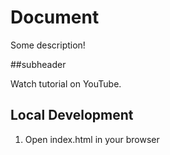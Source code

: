 # Document

Some description!

##subheader

Watch tutorial on YouTube.

## Local Development

1. Open index.html in your browser
